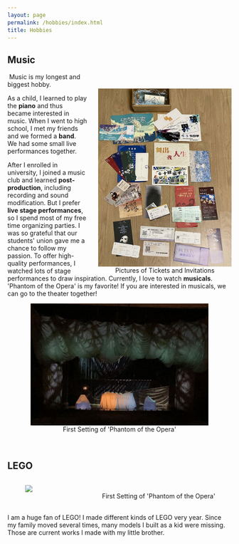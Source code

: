 ```yaml
---
layout: page
permalink: /hobbies/index.html
title: Hobbies
---
```


## Music
<body>
   <figure style="text-align: center; float: right; margin: 35px 0 0 25px;">
    <img src="/images/tickets.jpg" width="300" style="display: block;">
    <figcaption>Pictures of Tickets and Invitations</figcaption>
  </figure>
</body>

&nbsp;Music is my longest and biggest hobby. <br>

As a child, I learned to play the **piano** and thus became interested in music. When I went to high school, I met my friends and we formed a **band**. We had some small live performances together.

After I enrolled in university, I joined a music club and learned **post-production**, including recording and sound modification. But I prefer **live stage performances**, so I spend most of my free time organizing parties. I was so grateful that our students' union gave me a chance to follow my passion. To offer high-quality performances, I watched lots of stage performances to draw inspiration. Currently, I love to watch **musicals**. 'Phantom of the Opera' is my favorite! If you are interested in musicals, we can go to the theater together!


<body>
   <figure style="text-align: center;">
    <img src="/images/phantom.jpg" width="400" style="display: block; margin: 0 auto;">
    <figcaption>First Setting of 'Phantom of the Opera'</figcaption>
  </figure>
</body>

<br>

## LEGO

<body>
   <div class="third" style="display: flex; justify-content: space-between; gap: 20px; text-align: center;">
      <figure style="flex: 1;">
         <img src="/images/prelection1.JPG" width="600" style="display: block; margin: 0 auto;">
         <figcaption>First Setting of 'Phantom of the Opera'</figcaption>
      </figure>
      <figure style="flex: 1;">
         <img src="/images/prelection1.JPG" width="600" style="display: block; margin: 0 auto;">
         <figcaption>First Setting of 'Phantom of the Opera'</figcaption>
      </figure>
      <figure style="flex: 1;">
         <img src="/images/prelection1.JPG" width="600" style="display: block; margin: 0 auto;">
         <figcaption>First Setting of 'Phantom of the Opera'</figcaption>
      </figure>
   </div>
</body>
<br>I am a huge fan of LEGO! I made different kinds of LEGO very year. Since my family moved several times, many models I built as a kid were missing. Those are current works I made with my little brother.


